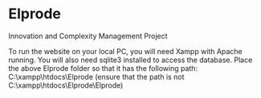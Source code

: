 # Elprode
Innovation and Complexity Management Project

To run the website on your local PC, you will need Xampp with Apache running. You will also need sqlite3 installed to access the database. 
Place the above Elprode folder so that it has the following path: 
  C:\xampp\htdocs\Elprode
  (ensure that the path is not C:\xampp\htdocs\Elprode\Elprode)
